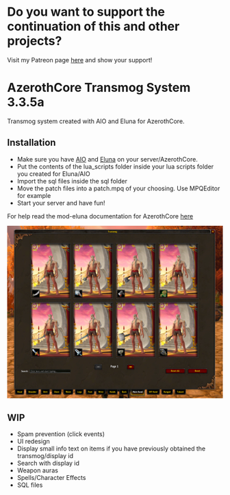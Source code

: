 # Do you want to support the continuation of this and other projects?
Visit my Patreon page [here](https://patreon.com/danielthedeveloper) and show your support!

# AzerothCore Transmog System 3.3.5a

Transmog system created with AIO and Eluna for AzerothCore.

## Installation

- Make sure you have [AIO](https://github.com/Rochet2/AIO) and [Eluna](https://github.com/azerothcore/mod-eluna) on your server/AzerothCore.
- Put the contents of the lua_scripts folder inside your lua scripts folder you created for Eluna/AIO
- Import the sql files inside the sql folder
- Move the patch files into a patch.mpq of your choosing. Use MPQEditor for example
- Start your server and have fun!

For help read the mod-eluna documentation for AzerothCore [here](https://github.com/azerothcore/mod-eluna)

![alt text](./Screenshot.png)


## WIP

- Spam prevention (click events)
- UI redesign
- Display small info text on items if you have previously obtained the transmog/display id
- Search with display id
- Weapon auras
- Spells/Character Effects
- SQL files
